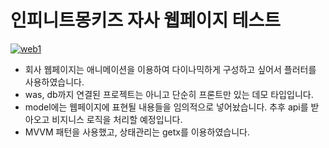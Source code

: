 # 인피니트몽키즈 자사 웹페이지 테스트
<a href="https://ibb.co/VwzQQQM"><img src="https://i.ibb.co/wcPwwwp/web1.png" alt="web1" border="0"></a><br />
- 회사 웹페이지는 애니메이션을 이용하여 다이나믹하게 구성하고 싶어서 플러터를 사용하였습니다.
- was, db까지 연결된 프로젝트는 아니고 단순히 프론트만 있는 데모 타입입니다.
- model에는 웹페이지에 표현될 내용들을 임의적으로 넣어놨습니다. 추후 api를 받아오고 비지니스 로직을 처리할 예정입니다.
- MVVM 패턴을 사용했고, 상태관리는 getx를 이용하였습니다.

